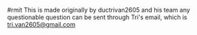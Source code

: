 #rmit
This is made originally by ductrivan2605 and his team 
any questionable question can be sent through Tri's email, which is tri.van2605@gmail.com
